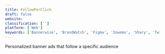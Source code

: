 ```yaml
---
title: FollowPerClick
draft: false 
website: 
classification: ['']
platform: ['Web']
keywords: ['Bannerwise', 'BrandWatch', 'Figma', 'Inwemo', 'Shary', 'Twitter', 'Yibbida']
---
```

Personalized banner ads that follow a specific audience